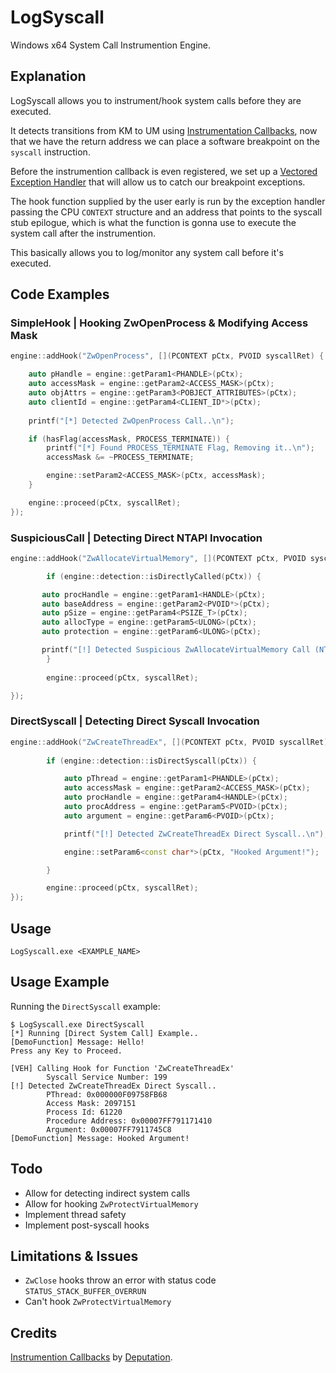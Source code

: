 
# LogSyscall

Windows x64 System Call Instrumention Engine.

## Explanation

LogSyscall allows you to instrument/hook system calls before they are executed.

It detects transitions from KM to UM using [Instrumentation Callbacks](https://github.com/Deputation/instrumentation_callbacks), now that we have the return address we can place a software breakpoint on the ``syscall`` instruction.

Before the instrumention callback is even registered, we set up a [Vectored Exception Handler](https://learn.microsoft.com/en-us/windows/win32/debug/vectored-exception-handling/) that will allow us to catch our breakpoint exceptions.

The hook function supplied by the user early is run by the exception handler passing the CPU ``CONTEXT`` structure and an address that points to the syscall stub epilogue, which is what the function is gonna use to execute the system call after the instrumention.

This basically allows you to log/monitor any system call before it's executed.

## Code Examples

### SimpleHook | Hooking ZwOpenProcess & Modifying Access Mask
```cpp
engine::addHook("ZwOpenProcess", [](PCONTEXT pCtx, PVOID syscallRet) {

	auto pHandle = engine::getParam1<PHANDLE>(pCtx);
	auto accessMask = engine::getParam2<ACCESS_MASK>(pCtx);
	auto objAttrs = engine::getParam3<POBJECT_ATTRIBUTES>(pCtx);
	auto clientId = engine::getParam4<CLIENT_ID*>(pCtx);
		
	printf("[*] Detected ZwOpenProcess Call..\n");

	if (hasFlag(accessMask, PROCESS_TERMINATE)) {
		printf("[*] Found PROCESS_TERMINATE Flag, Removing it..\n");
		accessMask &= ~PROCESS_TERMINATE;

		engine::setParam2<ACCESS_MASK>(pCtx, accessMask);
	}

	engine::proceed(pCtx, syscallRet);
});
```

### SuspiciousCall | Detecting Direct NTAPI Invocation
```cpp
engine::addHook("ZwAllocateVirtualMemory", [](PCONTEXT pCtx, PVOID syscallRet) {

        if (engine::detection::isDirectlyCalled(pCtx)) {

	   auto procHandle = engine::getParam1<HANDLE>(pCtx);
	   auto baseAddress = engine::getParam2<PVOID*>(pCtx);
	   auto pSize = engine::getParam4<PSIZE_T>(pCtx);
	   auto allocType = engine::getParam5<ULONG>(pCtx);
	   auto protection = engine::getParam6<ULONG>(pCtx);

	   printf("[!] Detected Suspicious ZwAllocateVirtualMemory Call (NTAPI / Direct Syscall / Indirect Syscall)\n");
        }
        
        engine::proceed(pCtx, syscallRet);

});
```

### DirectSyscall | Detecting Direct Syscall Invocation
```cpp
engine::addHook("ZwCreateThreadEx", [](PCONTEXT pCtx, PVOID syscallRet) { 
        
        if (engine::detection::isDirectSyscall(pCtx)) {

            auto pThread = engine::getParam1<PHANDLE>(pCtx);
            auto accessMask = engine::getParam2<ACCESS_MASK>(pCtx);
            auto procHandle = engine::getParam4<HANDLE>(pCtx);
            auto procAddress = engine::getParam5<PVOID>(pCtx);
            auto argument = engine::getParam6<PVOID>(pCtx);

            printf("[!] Detected ZwCreateThreadEx Direct Syscall..\n");

            engine::setParam6<const char*>(pCtx, "Hooked Argument!");

        }

        engine::proceed(pCtx, syscallRet);
});
```

## Usage
```
LogSyscall.exe <EXAMPLE_NAME>
```

## Usage Example
Running the ``DirectSyscall`` example:
```
$ LogSyscall.exe DirectSyscall
[*] Running [Direct System Call] Example..
[DemoFunction] Message: Hello!
Press any Key to Proceed.

[VEH] Calling Hook for Function 'ZwCreateThreadEx'
        Syscall Service Number: 199
[!] Detected ZwCreateThreadEx Direct Syscall..
        PThread: 0x000000F09758FB68
        Access Mask: 2097151
        Process Id: 61220
        Procedure Address: 0x00007FF791171410
        Argument: 0x00007FF7911745C8
[DemoFunction] Message: Hooked Argument!
```

## Todo
- Allow for detecting indirect system calls
- Allow for hooking ``ZwProtectVirtualMemory``
- Implement thread safety
- Implement post-syscall hooks

## Limitations & Issues
- ``ZwClose`` hooks throw an error with status code ``STATUS_STACK_BUFFER_OVERRUN`` 
- Can't hook ``ZwProtectVirtualMemory``

## Credits
[Instrumention Callbacks](https://github.com/Deputation/instrumentation_callbacks) by [Deputation](https://github.com/Deputation/).
